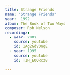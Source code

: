 ```yaml
---
title: Strange Friends
name: "Strange Friends"
year:  1992
album: The Book of Two Ways
composer: Rob Nelson
recordingz:
  - year: 2002
    source: youtube
    id: 1Ag2GdVOnqE
  - year: 1995
    source: youtube
    id: TIH_EOQRcz8
 
---
```


